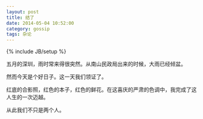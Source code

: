 ```yaml
---
layout: post
title: 结了
date: 2014-05-04 10:52:00
category: gossip
tags: 杂论
---
```

{% include JB/setup %}

五月的深圳，雨时常来得很突然。从南山民政局出来的时候，大雨已经倾盆。

然而今天是个好日子。这一天我们领证了。

红底的合影照，红色的本子，红色的鲜花。在这喜庆的严肃的色调中，我完成了这人生的一次迈越。

从此我们不只是两个人。